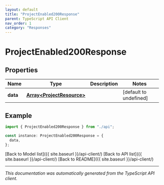 ```yaml
---
layout: default
title: "ProjectEnabled200Response"
parent: TypeScript API Client
nav_order: 1
category: "Responses"
---
```


# ProjectEnabled200Response

## Properties

| Name     | Type                                                   | Description | Notes                  |
| -------- | ------------------------------------------------------ | ----------- | ---------------------- |
| **data** | [**Array&lt;ProjectResource&gt;**](ProjectResource.md) |             | [default to undefined] |

## Example

```typescript
import { ProjectEnabled200Response } from "./api";

const instance: ProjectEnabled200Response = {
  data,
};
```

[Back to Model list]({{ site.baseurl }}/api-client/) [Back to API list]({{ site.baseurl }}/api-client/) [Back to README]({{ site.baseurl }}/api-client/)

---

_This documentation was automatically generated from the TypeScript API client._
